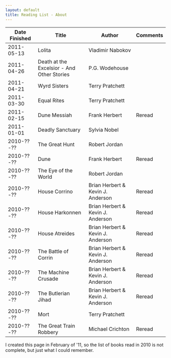 ```yaml
---
layout: default
title: Reading List - About
---
```


Date Finished | Title                       | Author                            | Comments
------------- | --------------------------- | --------------------------------- | --------
  2011-05-13  | Lolita                      | Vladimir Nabokov                  |
  2011-04-26  | Death at the Excelsior - And Other Stories | P.G. Wodehouse     |
  2011-04-21  | Wyrd Sisters                | Terry Pratchett                   |
  2011-03-30  | Equal Rites                 | Terry Pratchett                   |
  2011-02-15  | Dune Messiah                | Frank Herbert                     | Reread
  2011-01-01  | Deadly Sanctuary            | Sylvia Nobel                      |
  2010-??-??  | The Great Hunt              | Robert Jordan                     |
  2010-??-??  | Dune                        | Frank Herbert                     | Reread
  2010-??-??  | The Eye of the World        | Robert Jordan                     |
  2010-??-??  | House Corrino               | Brian Herbert & Kevin J. Anderson | Reread
  2010-??-??  | House Harkonnen             | Brian Herbert & Kevin J. Anderson | Reread
  2010-??-??  | House Atreides              | Brian Herbert & Kevin J. Anderson | Reread
  2010-??-??  | The Battle of Corrin        | Brian Herbert & Kevin J. Anderson | Reread
  2010-??-??  | The Machine Crusade         | Brian Herbert & Kevin J. Anderson | Reread
  2010-??-??  | The Butlerian Jihad         | Brian Herbert & Kevin J. Anderson | Reread
  2010-??-??  | Mort                        | Terry Pratchett                   |
  2010-??-??  | The Great Train Robbery     | Michael Crichton                  | Reread

I created this page in February of '11, so the list of books read in 2010 is not
complete, but just what I could remember.

